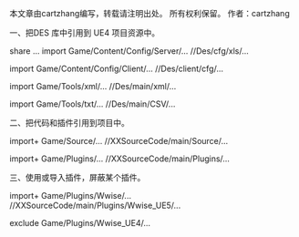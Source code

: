 
本文章由cartzhang编写，转载请注明出处。 所有权利保留。 
作者：cartzhang


一、把DES 库中引用到 UE4 项目资源中。

share ...
import Game/Content/Config/Server/... //Des/cfg/xls/...

import Game/Content/Config/Client/... //Des/client/cfg/...

import Game/Tools/xml/... //Des/main/xml/...

import Game/Tools/txt/... //Des/main/CSV/...


二、把代码和插件引用到项目中。

import+ Game/Source/... //XXSourceCode/main/Source/...

import+ Game/Plugins/... //XXSourceCode/main/Plugins/...


三、使用或导入插件，屏蔽某个插件。

import+ Game/Plugins/Wwise/... //XXSourceCode/main/Plugins/Wwise_UE5/...

exclude Game/Plugins/Wwise_UE4/...


